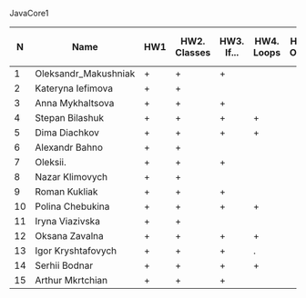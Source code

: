 JavaCore1

N|Name| HW1 | HW2. Classes|HW3. If...|HW4. Loops|HW5. OOP1 |HW6. OOP2 |HW7. Inner classes| HW8. Collection | HW9. String|HW10. Exception|HW11. Thread. IO|HW12. Java8
--|--|--|--|--|--|--|--|--|--|--|--|--|--
1|Oleksandr_Makushniak|+|+|+||||||||||
2|Kateryna Iefimova|+|+|||||||||||
3|Anna Mykhaltsova|+|+|+||||||||||
4|Stepan Bilashuk|+|+|+|+|||||||||
5|Dima Diachkov|+|+|+|+|||||||||
6|Alexandr Bahno|+|+|||||||||||
7|Oleksii.|+|+|+||||||||||
8|Nazar Klimovych|+|+|||||||||||
9|Roman Kukliak|+|+|+||||||||||
10|Polina Chebukina|+|+|+|+|||||||||
11|Iryna Viazivska|+|+|||||||||||
12|Oksana Zavalna|+|+|+|+|||||||||
13|Igor Kryshtafovych|+|+|+|.|||||||||
14|Serhii Bodnar|+|+|+|+|||||||||
15|Arthur Mkrtchian|+|+|+||||||||||

 
